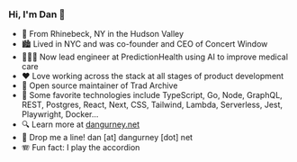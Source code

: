 ### Hi, I'm Dan 👋

- 🏡 From Rhinebeck, NY in the Hudson Valley
- 🏙 Lived in NYC and was co-founder and CEO of Concert Window
- 👨🏻‍💻 Now lead engineer at PredictionHealth using AI to improve medical care
- ♥️ Love working across the stack at all stages of product development
- 📖 Open source maintainer of Trad Archive
- 🔧 Some favorite technologies include TypeScript, Go, Node, GraphQL, REST, Postgres, React, Next, CSS, Tailwind, Lambda, Serverless, Jest, Playwright, Docker...
- 🔍 Learn more at [dangurney.net](https://dangurney.net)
- 💬 Drop me a line! dan [at] dangurney [dot] net
- 🪗 Fun fact: I play the accordion

